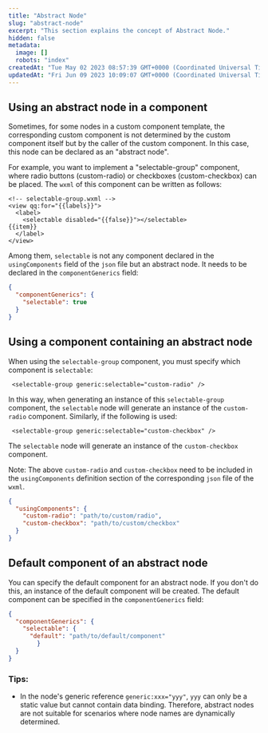 ```yaml
---
title: "Abstract Node"
slug: "abstract-node"
excerpt: "This section explains the concept of Abstract Node."
hidden: false
metadata: 
  image: []
  robots: "index"
createdAt: "Tue May 02 2023 08:57:39 GMT+0000 (Coordinated Universal Time)"
updatedAt: "Fri Jun 09 2023 10:09:07 GMT+0000 (Coordinated Universal Time)"
---
```

## Using an abstract node in a component

Sometimes, for some nodes in a custom component template, the corresponding custom component is not determined by the custom component itself but by the caller of the custom component. In this case, this node can be declared as an "abstract node".

For example, you want to implement a "selectable-group" component, where radio buttons (custom-radio) or checkboxes (custom-checkbox) can be placed. The `wxml` of this component can be written as follows:

```Text WXML
<!-- selectable-group.wxml -->
<view qq:for="{{labels}}">
  <label>
    <selectable disabled="{{false}}"></selectable>
{{item}}
  </label>
</view>
```

Among them, `selectable` is not any component declared in the `usingComponents` field of the `json` file but an abstract node. It needs to be declared in the `componentGenerics` field:

```json
{
  "componentGenerics": {
    "selectable": true
  }
}
```

## Using a component containing an abstract node

When using the `selectable-group` component, you must specify which component is `selectable`:

```Text WXML
 <selectable-group generic:selectable="custom-radio" />
```

In this way, when generating an instance of this `selectable-group` component, the `selectable` node will generate an instance of the `custom-radio` component. Similarly, if the following is used:

```Text WXML
 <selectable-group generic:selectable="custom-checkbox" />
```

The `selectable` node will generate an instance of the `custom-checkbox` component.

Note: The above `custom-radio` and `custom-checkbox` need to be included in the `usingComponents` definition section of the corresponding `json` file of the `wxml`.

```json
{
  "usingComponents": {
    "custom-radio": "path/to/custom/radio",
    "custom-checkbox": "path/to/custom/checkbox"
  }
}
```

## Default component of an abstract node

You can specify the default component for an abstract node. If you don't do this, an instance of the default component will be created. The default component can be specified in the `componentGenerics` field:

```json
{
  "componentGenerics": {
    "selectable": {
      "default": "path/to/default/component"
		} 
  }
}
```

### Tips:

- In the node's generic reference `generic:xxx="yyy"`, `yyy` can only be a static value but cannot contain data binding. Therefore, abstract nodes are not suitable for scenarios where node names are dynamically determined.
